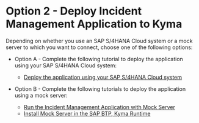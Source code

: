 # Option 2 - Deploy Incident Management Application to Kyma

Depending on whether you use an SAP S/4HANA Cloud system or a mock server to which you want to connect, choose one of the following options:

* Option A - Complete the following tutorial to deploy the application using your SAP S/4HANA Cloud system:
   - [Deploy the application using your SAP S/4HANA Cloud system ](./deploy-app-to-kyma.md)

* Option B - Complete the following tutorials to deploy the application using a mock server:
   - [Run the Incident Management Application with Mock Server](./deploy-app-using-mock-kyma.md)
   - [Install Mock Server in the SAP BTP, Kyma Runtime](./install-mock-server-kyma.md)
   
